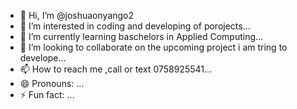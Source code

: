 - 👋 Hi, I’m @joshuaonyango2
- 👀 I’m interested in coding and developing of porojects...
- 🌱 I’m currently learning baschelors in Applied Computing...
- 💞️ I’m looking to collaborate on the upcoming project i am tring to develope...
- 📫 How to reach me ,call or text 0758925541...
- 😄 Pronouns: ...
- ⚡ Fun fact: ...

<!---
joshuaonyango2/joshuaonyango2 is a ✨ special ✨ repository because its `README.md` (this file) appears on your GitHub profile.
You can click the Preview link to take a look at your changes.
--->

